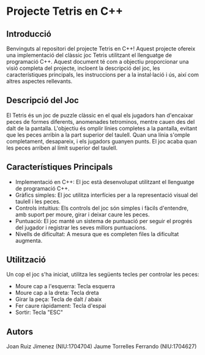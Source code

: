 # Projecte Tetris en C++ 

## Introducció

Benvinguts al repositori del projecte Tetris en C++! Aquest projecte ofereix una implementació del clàssic joc Tetris utilitzant el llenguatge de programació C++. Aquest document té com a objectiu proporcionar una visió completa del projecte, incloent la descripció del joc, les característiques principals, les instruccions per a la instal·lació i ús, així com altres aspectes rellevants.

## Descripció del Joc

El Tetris és un joc de puzzle clàssic en el qual els jugadors han d'encaixar peces de formes diferents, anomenades tetrominos, mentre cauen des del dalt de la pantalla. L'objectiu és omplir línies completes a la pantalla, evitant que les peces arribin a la part superior del taulell. Quan una línia s'omple completament, desapareix, i els jugadors guanyen punts. El joc acaba quan les peces arriben al límit superior del taulell.

## Característiques Principals

- Implementació en C++: El joc està desenvolupat utilitzant el llenguatge de programació C++.
- Gràfics simples: El joc utilitza interfícies per a la representació visual del taulell i les peces.
- Controls intuitius: Els controls del joc són simples i fàcils d'entendre, amb suport per moure, girar i deixar caure les peces.
- Puntuació: El joc manté un sistema de puntuació per seguir el progrés del jugador i registrar les seves millors puntuacions.
- Nivells de dificultat: A mesura que es completen files la dificultat augmenta.

## Utilització

Un cop el joc s'ha iniciat, utilitza les següents tecles per controlar les peces:

- Moure cap a l'esquerra: Tecla esquerra
- Moure cap a la dreta: Tecla dreta
- Girar la peça: Tecla de dalt / abaix
- Fer caure ràpidament: Tecla d'espai
- Sortir: Tecla "ESC"

## Autors

Joan Ruiz Jimenez (NIU:1704704) 
Jaume Torrelles Ferrando (NIU:1704627)
